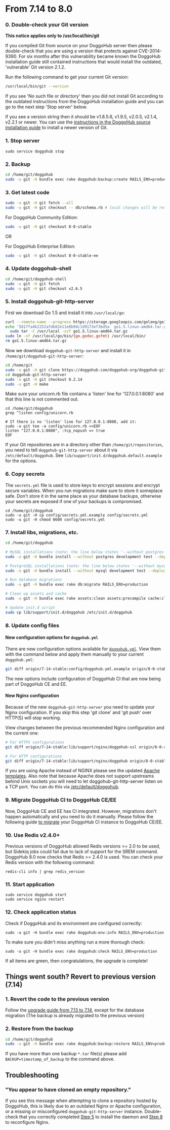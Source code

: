 # From 7.14 to 8.0

### 0. Double-check your Git version

**This notice applies only to /usr/local/bin/git**

If you compiled Git from source on your DoggoHub server then please double-check
that you are using a version that protects against CVE-2014-9390. For six
months after this vulnerability became known the DoggoHub installation guide
still contained instructions that would install the outdated, 'vulnerable' Git
version 2.1.2.

Run the following command to get your current Git version:

```sh
/usr/local/bin/git --version
```

If you see 'No such file or directory' then you did not install Git according
to the outdated instructions from the DoggoHub installation guide and you can go
to the next step 'Stop server' below.

If you see a version string then it should be v1.8.5.6, v1.9.5, v2.0.5, v2.1.4,
v2.2.1 or newer. You can use the [instructions in the DoggoHub source
installation
guide](https://doggohub.com/doggohub-org/doggohub-ce/blob/master/doc/install/installation.md#1-packages-dependencies)
to install a newer version of Git.

### 1. Stop server

    sudo service doggohub stop

### 2. Backup

```bash
cd /home/git/doggohub
sudo -u git -H bundle exec rake doggohub:backup:create RAILS_ENV=production
```

### 3. Get latest code

```bash
sudo -u git -H git fetch --all
sudo -u git -H git checkout -- db/schema.rb # local changes will be restored automatically
```

For DoggoHub Community Edition:

```bash
sudo -u git -H git checkout 8-0-stable
```

OR

For DoggoHub Enterprise Edition:

```bash
sudo -u git -H git checkout 8-0-stable-ee
```

### 4. Update doggohub-shell

```bash
cd /home/git/doggohub-shell
sudo -u git -H git fetch
sudo -u git -H git checkout v2.6.5
```

### 5. Install doggohub-git-http-server

First we download Go 1.5 and install it into `/usr/local/go`:

```bash
curl --remote-name --progress https://storage.googleapis.com/golang/go1.5.linux-amd64.tar.gz
echo '5817fa4b2252afdb02e11e8b9dc1d9173ef3bd5a  go1.5.linux-amd64.tar.gz' | shasum -c - && \
  sudo tar -C /usr/local -xzf go1.5.linux-amd64.tar.gz
sudo ln -sf /usr/local/go/bin/{go,godoc,gofmt} /usr/local/bin/
rm go1.5.linux-amd64.tar.gz
```

Now we download `doggohub-git-http-server` and install it in `/home/git/doggohub-git-http-server`:

```bash
cd /home/git
sudo -u git -H git clone https://doggohub.com/doggohub-org/doggohub-git-http-server.git
cd doggohub-git-http-server
sudo -u git -H git checkout 0.2.14
sudo -u git -H make
```

Make sure your unicorn.rb file contains a 'listen' line for
'127.0.0.1:8080' and that this line is not commented out.

```
cd /home/git/doggohub
grep ^listen config/unicorn.rb

# If there is no 'listen' line for 127.0.0.1:8080, add it:
sudo -u git tee -a config/unicorn.rb <<EOF
listen "127.0.0.1:8080", :tcp_nopush => true
EOF
```

If your Git repositories are in a directory other than `/home/git/repositories`,
you need to tell `doggohub-git-http-server` about it via `/etc/default/doggohub`.
See `lib/support/init.d/doggohub.default.example` for the options.

### 6. Copy secrets

The `secrets.yml` file is used to store keys to encrypt sessions and encrypt secure variables.
When you run migrations make sure to store it someplace safe.
Don't store it in the same place as your database backups,
otherwise your secrets are exposed if one of your backups is compromised.

```
cd /home/git/doggohub
sudo -u git -H cp config/secrets.yml.example config/secrets.yml
sudo -u git -H chmod 0600 config/secrets.yml
```

### 7. Install libs, migrations, etc.

```bash
cd /home/git/doggohub

# MySQL installations (note: the line below states '--without postgres')
sudo -u git -H bundle install --without postgres development test --deployment

# PostgreSQL installations (note: the line below states '--without mysql')
sudo -u git -H bundle install --without mysql development test --deployment

# Run database migrations
sudo -u git -H bundle exec rake db:migrate RAILS_ENV=production

# Clean up assets and cache
sudo -u git -H bundle exec rake assets:clean assets:precompile cache:clear RAILS_ENV=production

# Update init.d script
sudo cp lib/support/init.d/doggohub /etc/init.d/doggohub
```

### 8. Update config files

#### New configuration options for `doggohub.yml`

There are new configuration options available for [`doggohub.yml`](config/doggohub.yml.example). View them with the command below and apply them manually to your current `doggohub.yml`:

```sh
git diff origin/7-14-stable:config/doggohub.yml.example origin/8-0-stable:config/doggohub.yml.example
```

The new options include configuration of DoggoHub CI that are now being part of DoggoHub CE and EE.

#### New Nginx configuration

Because of the new `doggohub-git-http-server` you need to update your Nginx
configuration.  If you skip this step 'git clone' and 'git push' over HTTP(S)
will stop working.

View changes between the previous recommended Nginx configuration and the
current one:

```sh
# For HTTPS configurations
git diff origin/7-14-stable:lib/support/nginx/doggohub-ssl origin/8-0-stable:lib/support/nginx/doggohub-ssl

# For HTTP configurations
git diff origin/7-14-stable:lib/support/nginx/doggohub origin/8-0-stable:lib/support/nginx/doggohub
```

If you are using Apache instead of NGINX please see the updated [Apache templates](https://doggohub.com/doggohub-org/doggohub-recipes/tree/master/web-server/apache).
Also note that because Apache does not support upstreams behind Unix sockets you will need to let doggohub-git-http-server listen on a TCP port. You can do this via [/etc/default/doggohub](https://doggohub.com/doggohub-org/doggohub-ce/blob/8-0-stable/lib/support/init.d/doggohub.default.example#L34).

### 9. Migrate DoggoHub CI to DoggoHub CE/EE

Now, DoggoHub CE and EE has CI integrated. However, migrations don't happen automatically and you need to do it manually.
Please follow the following guide [to migrate](../migrate_ci_to_ce/README.md) your DoggoHub CI instance to DoggoHub CE/EE.

### 10. Use Redis v2.4.0+

Previous versions of DoggoHub allowed Redis versions >= 2.0 to be used, but
Sidekiq jobs could fail due to lack of support for the SREM command. DoggoHub
8.0 now checks that Redis >= 2.4.0 is used. You can check your Redis version
with the following command:

    redis-cli info | grep redis_version

### 11. Start application

    sudo service doggohub start
    sudo service nginx restart

### 12. Check application status

Check if DoggoHub and its environment are configured correctly:

    sudo -u git -H bundle exec rake doggohub:env:info RAILS_ENV=production

To make sure you didn't miss anything run a more thorough check:

    sudo -u git -H bundle exec rake doggohub:check RAILS_ENV=production

If all items are green, then congratulations, the upgrade is complete!

## Things went south? Revert to previous version (7.14)

### 1. Revert the code to the previous version

Follow the [upgrade guide from 7.13 to 7.14](7.13-to-7.14.md), except for the database migration
(The backup is already migrated to the previous version)

### 2. Restore from the backup

```bash
cd /home/git/doggohub
sudo -u git -H bundle exec rake doggohub:backup:restore RAILS_ENV=production
```

If you have more than one backup `*.tar` file(s) please add `BACKUP=timestamp_of_backup` to the command above.

## Troubleshooting

### "You appear to have cloned an empty repository."

If you see this message when attempting to clone a repository hosted by DoggoHub,
this is likely due to an outdated Nginx or Apache configuration, or a missing or
misconfigured `doggohub-git-http-server` instance. Double-check that you correctly
completed [Step 5](#5-install-doggohub-git-http-server) to install the daemon and
[Step 8](#new-nginx-configuration) to reconfigure Nginx.
